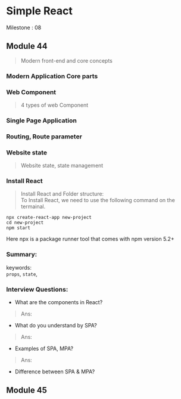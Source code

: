 # Simple React
Milestone : 08

## Module 44
> Modern front-end and core concepts  

### Modern Application Core parts

### Web Component
> 4 types of web Component

### Single Page Application

### Routing, Route parameter

### Website state
> Website state, state management

### Install React
> Install React and Folder structure:  
To Install React, we need to use the following command on the termainal.
```
npx create-react-app new-project
cd new-project
npm start

```
Here npx is a package runner tool that comes with npm version 5.2+


### Summary:
keywords:  
`props`, `state`, 

### Interview Questions:  
- What are the components in React? 
> Ans:   
- What do you understand by SPA? 
> Ans: 
- Examples of SPA, MPA?
> Ans: 
- Difference between SPA & MPA?







## Module 45

